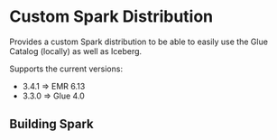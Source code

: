 # Custom Spark Distribution

Provides a custom Spark distribution to be able to easily use the Glue Catalog (locally) as well as Iceberg.

Supports the current versions:

- 3.4.1 => EMR 6.13
- 3.3.0 => Glue 4.0

## Building Spark


